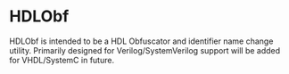 # HDLObf
HDLObf is intended to be a HDL Obfuscator and identifier name change utility. Primarily designed for Verilog/SystemVerilog support will be added for VHDL/SystemC in future.
